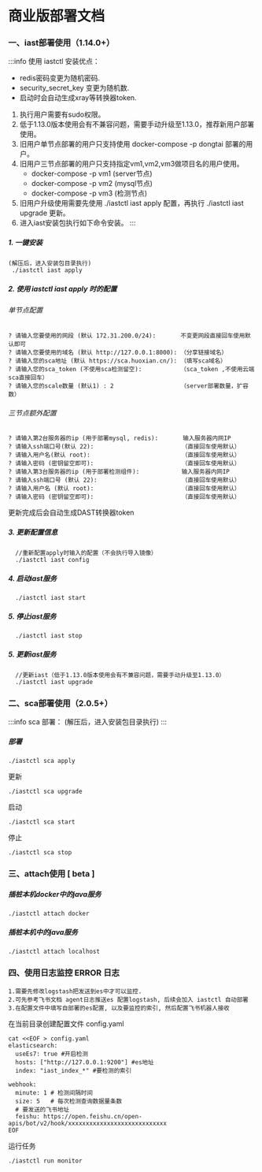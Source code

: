# 商业版部署文档

### 一、iast部署使用（1.14.0+）
:::info 使用 iastctl 安装优点：
 - redis密码变更为随机密码.
 - security_secret_key 变更为随机数.
 - 启动时会自动生成xray等转换器token.
1. 执行用户需要有sudo权限。
2. 低于1.13.0版本使用会有不兼容问题，需要手动升级至1.13.0，推荐新用户部署使用。
3. 旧用户单节点部署的用户只支持使用 docker-compose -p dongtai  部署的用户。
4. 旧用户三节点部署的用户只支持指定vm1,vm2,vm3做项目名的用户使用。
      - docker-compose -p vm1      (server节点)
      - docker-compose -p vm2      (mysql节点)
      - docker-compose -p vm3      (检测节点)
5. 旧用户升级使用需要先使用 ./iastctl iast apply 配置，再执行 ./iastctl iast upgrade 更新。
6. 进入iast安装包执行如下命令安装。
:::

##### 1. 一键安装
```
(解压后，进入安装包目录执行)
 ./iastctl iast apply
```

##### 2. 使用 iastctl iast apply 时的配置

###### 单节点配置
```
? 请输入您要使用的网段 (默认 172.31.200.0/24):       不变更网段直接回车使用默认即可
? 请输入您要使用的域名 (默认 http://127.0.0.1:8000): （分享链接域名）
? 请输入您的sca地址 (默认 https://sca.huoxian.cn/): （填写sca域名）
? 请输入您的sca_token (不使用sca检测留空):           （sca_token ,不使用云端sca直接回车）
? 请输入您的scale数量 (默认1) : 2                   （server部署数量，扩容数）
```

###### 三节点额外配置
```
? 请输入第2台服务器的ip (用于部署mysql, redis):       输入服务器内网IP
? 请输入ssh端口号(默认 22):                         （直接回车使用默认）
? 请输入用户名(默认 root):                          （直接回车使用默认）
? 请输入密码 (密钥留空即可):                         （直接回车使用默认）
? 请输入第3台服务器的ip (用于部署检测组件):            输入服务器内网IP
? 请输入ssh端口号 (默认 22):                        （直接回车使用默认）
? 请输入用户名 (默认 root):                         （直接回车使用默认）
? 请输入密码 (密钥留空即可):                         （直接回车使用默认）
```
更新完成后会自动生成DAST转换器token

##### 3. 更新配置信息
```
  //重新配置apply时输入的配置（不会执行导入镜像）
  ./iastctl iast config
```


##### 4. 启动iast服务
```
  ./iastctl iast start
  ```

##### 5. 停止iast服务
```
  ./iastctl iast stop
```

##### 5. 更新iast服务
```
  //更新iast（低于1.13.0版本使用会有不兼容问题，需要手动升级至1.13.0）
  ./iastctl iast upgrade
```



### 二、sca部署使用（2.0.5+）

:::info sca 部署：
(解压后，进入安装包目录执行)
:::

##### 部署
```
./iastctl sca apply
```
更新
```
./iastctl sca upgrade
```
启动
```
./iastctl sca start
```
停止
```
./iastctl sca stop
```


### 三、attach使用 [ beta ]

##### 插桩本机docker中的java服务
```
./iastctl attach docker
```

##### 插桩本机中的java服务
```
./iastctl attach localhost
```


### 四、使用日志监控 ERROR 日志
```
1.需要先修改logstash把发送到es中才可以监控.
2.可先参考飞书文档 agent日志推送es 配置logstash, 后续会加入 iastctl 自动部署
3.在配置文件中填写自部署的es配置, 以及要监控的索引, 然后配置飞书机器人接收
```

在当前目录创建配置文件 config.yaml
```
cat <<EOF > config.yaml
elasticsearch:
  useEs7: true #开启检测
  hosts: ["http://127.0.0.1:9200"] #es地址
  index: "iast_index_*" #要检测的索引

webhook:
  minute: 1 # 检测间隔时间
  size: 5   # 每次检测查询数据量条数
  # 要发送的飞书地址
  feishu: https://open.feishu.cn/open-apis/bot/v2/hook/xxxxxxxxxxxxxxxxxxxxxxxxxxxx
EOF
```

运行任务
```
./iastctl run monitor
```